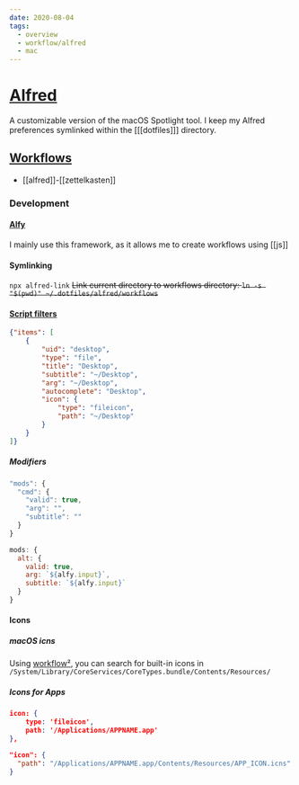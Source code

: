 ```yaml
---
date: 2020-08-04
tags:
  - overview
  - workflow/alfred
  - mac
---
```


# [Alfred](https://www.alfredapp.com)

A customizable version of the macOS Spotlight tool.
I keep my Alfred preferences symlinked within the [[[dotfiles]]] directory.

## [Workflows](https://github.com/dnnsmnstrr/workflows)
- [[alfred]]-[[zettelkasten]]

### Development

#### [Alfy](https://github.com/sindresorhus/alfy)
I mainly use this framework, as it allows me to create workflows using [[js]]

#### Symlinking
`npx alfred-link`
~~Link current directory to workflows directory: `ln -s "$(pwd)" ~/.dotfiles/alfred/workflows`~~

#### [Script filters](https://www.alfredapp.com/help/workflows/inputs/script-filter/json/)

```json
{"items": [
    {
        "uid": "desktop",
        "type": "file",
        "title": "Desktop",
        "subtitle": "~/Desktop",
        "arg": "~/Desktop",
        "autocomplete": "Desktop",
        "icon": {
            "type": "fileicon",
            "path": "~/Desktop"
        }
    }
]}
```
##### Modifiers
```js
"mods": {
  "cmd": {
    "valid": true,
    "arg": "",
    "subtitle": ""
  }
}

mods: {
  alt: {
    valid: true,
    arg: `${alfy.input}`,
    subtitle: `${alfy.input}`
  }
}
```
#### Icons

##### macOS icns
Using [workflow²](), you can search for built-in icons in `/System/Library/CoreServices/CoreTypes.bundle/Contents/Resources/`

##### Icons for Apps
```json
icon: {
    type: 'fileicon',
    path: '/Applications/APPNAME.app'
},

"icon": {
  "path": "/Applications/APPNAME.app/Contents/Resources/APP_ICON.icns"
}
```
